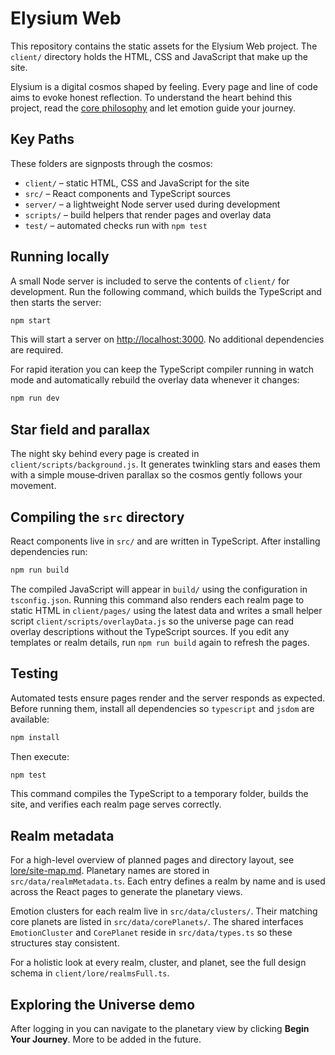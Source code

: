 # Elysium Web

This repository contains the static assets for the Elysium Web project. The `client/` directory holds the HTML, CSS and JavaScript that make up the site.

Elysium is a digital cosmos shaped by feeling. Every page and line of code aims to evoke honest reflection. To understand the heart behind this project, read the [core philosophy](lore/core.md) and let emotion guide your journey.

## Key Paths
These folders are signposts through the cosmos:

- `client/` – static HTML, CSS and JavaScript for the site
- `src/` – React components and TypeScript sources
- `server/` – a lightweight Node server used during development
- `scripts/` – build helpers that render pages and overlay data
- `test/` – automated checks run with `npm test`

## Running locally
A small Node server is included to serve the contents of `client/` for development. Run the following command, which builds the TypeScript and then starts the server:

```bash
npm start
```

This will start a server on [http://localhost:3000](http://localhost:3000). No additional dependencies are required.

For rapid iteration you can keep the TypeScript compiler running in watch mode and automatically rebuild the overlay data whenever it changes:

```bash
npm run dev
```

## Star field and parallax
The night sky behind every page is created in `client/scripts/background.js`. It generates twinkling stars and eases them with a simple mouse‑driven parallax so the cosmos gently follows your movement.

## Compiling the `src` directory
React components live in `src/` and are written in TypeScript. After installing
dependencies run:

```bash
npm run build
```

The compiled JavaScript will appear in `build/` using the configuration in
`tsconfig.json`.
Running this command also renders each realm page to static HTML in
`client/pages/` using the latest data and writes a small helper script
`client/scripts/overlayData.js` so the universe page can read overlay
descriptions without the TypeScript sources. If you edit any templates or realm
details, run `npm run build` again to refresh the pages.

## Testing
Automated tests ensure pages render and the server responds as expected. Before
running them, install all dependencies so `typescript` and `jsdom` are
available:

```bash
npm install
```

Then execute:

```bash
npm test
```

This command compiles the TypeScript to a temporary folder, builds the site, and
verifies each realm page serves correctly.

## Realm metadata
For a high-level overview of planned pages and directory layout, see [lore/site-map.md](lore/site-map.md).
Planetary names are stored in `src/data/realmMetadata.ts`. 
Each entry defines a realm by name and is used across the React pages to generate the planetary views.

Emotion clusters for each realm live in `src/data/clusters/`. 
Their matching core planets are listed in `src/data/corePlanets/`. 
The shared interfaces `EmotionCluster` and `CorePlanet` reside in `src/data/types.ts` so these structures stay consistent.

For a holistic look at every realm, cluster, and planet, see the full design schema in `client/lore/realmsFull.ts`.

## Exploring the Universe demo
After logging in you can navigate to the planetary view by clicking **Begin Your Journey**. More to be added in the future. 
